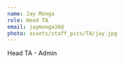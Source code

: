 ```yaml
---
name: Jay Monga
role: Head TA
email: jaymonga16@
photo: assets/staff_pics/TA/jay.jpg
---
```


Head TA - Admin